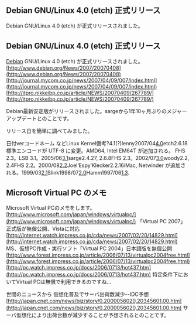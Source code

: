 ## Debian GNU/Linux 4.0 (etch) 正式リリース

Debian GNU/Linux 4.0 (etch) が正式リリースされました。






## Debian GNU/Linux 4.0 (etch) 正式リリース


[Debian](http://www.igapyon.jp/igapyon/diary/keyword/debian.html) GNU/Linux 4.0 (etch) が正式リリースされました。
[http://www.debian.org/News/2007/20070408](http://www.debian.org/News/2007/20070408)
  [http://journal.mycom.co.jp/news/2007/04/09/007/index.html](http://journal.mycom.co.jp/news/2007/04/09/007/index.html)
  [http://itpro.nikkeibp.co.jp/article/NEWS/20070409/267789/](http://itpro.nikkeibp.co.jp/article/NEWS/20070409/267789/)


Debian最新安定版がリリースされました。sargeから1年10ヶ月ぶりのメジャーアップデートとのことです。

リリース日を簡単に調べてみました。

日付verコードネーム などLinux Kernel備考?4.1(?)lenny2007/04[4.0](http://www.debian.org/News/2007/20070408)etch2.6.18標準エンコードが UTF-8 に変更。AMD64, Intel EM64T が追加される。
      FHS 2.3。LSB 3.1。2005/06[3.1](http://www.debian.org/News/2005/20050606)sarge2.4.27, 2.6.8FHS 2.3。2002/07[3.0](http://www.debian.org/News/2002/20020719)woody2.2, 2.4FHS 2.2。2000/08[2.2](http://www.debian.org/News/2000/20000815)Joel‘Espy’Klecker2.2.16iMac, Netwinder が追加される。1999/03[2.1](http://www.debian.org/News/1999/19990309)Slink1998/07[2.0](http://www.debian.org/News/1998/19980724)Hamm1997/06[1.3](http://www.debian.org/News/1997/19970602).


## Microsoft Virtual PC のメモ


Microsoft Virtual PCのメモをします。
[http://www.microsoft.com/japan/windows/virtualpc/](http://www.microsoft.com/japan/windows/virtualpc/)
  「Virtual PC 2007」正式版が無償公開、Vistaに対応 
  [http://internet.watch.impress.co.jp/cda/news/2007/02/20/14829.html](http://internet.watch.impress.co.jp/cda/news/2007/02/20/14829.html)
  MS、仮想PC作成・実行ソフト「Virtual PC 2004」日本語版を無償公開 
  [http://www.forest.impress.co.jp/article/2006/07/13/virtualpc2004free.html](http://www.forest.impress.co.jp/article/2006/07/13/virtualpc2004free.html)
  [http://pc.watch.impress.co.jp/docs/2006/0713/hot437.htm](http://pc.watch.impress.co.jp/docs/2006/0713/hot437.htm)
  特定条件下においてVirtual PCは無償で利用できるのですね…

世間のニュースから
仮想化普及でサーバ出荷数減少--IDC予想
  [http://japan.cnet.com/news/biz/story/0,2000056020,20345601,00.htm](http://japan.cnet.com/news/biz/story/0,2000056020,20345601,00.htm)
  サーバ仮想化により出荷台数が減少することが予想されるとのことです。